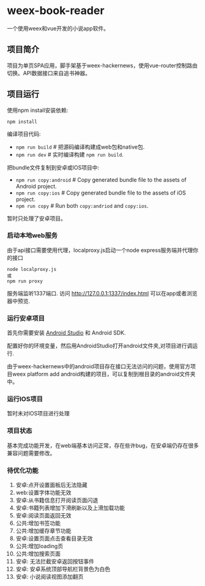 # weex-book-reader

一个使用weex和vue开发的小说app软件。

## 项目简介

项目为单页SPA应用，脚手架基于weex-hackernews，使用vue-router控制路由切换。API数据接口来自追书神器。

## 项目运行

使用npm install安装依赖:

```
npm install
```

编译项目代码:

+ `npm run build` # 把源码编译构建成web包和native包.
+ `npm run dev` # 实时编译构建 `npm run build`.

把bundle文件复制到安卓或IOS项目中:

+ `npm run copy:android` # Copy generated bundle file to the assets of Android project.
+ `npm run copy:ios` # Copy generated bundle file to the assets of iOS project.
+ `npm run copy` # Run both `copy:andriod` and `copy:ios`.

暂时只处理了安卓项目。

### 启动本地web服务

由于api接口需要使用代理，localproxy.js启动一个node express服务端并代理你的接口

```
node localproxy.js
或
npm run proxy
```

服务端监听1337端口. 访问 http://127.0.0.1:1337/index.html 可以在app或者浏览器中预览.

### 运行安卓项目

首先你需要安装 [Android Studio](https://developer.android.com/studio/index.html) 和 Android SDK.

配置好你的环境变量，然后用AndroidStudio打开android文件夹,对项目进行调运行.

由于weex-hackernews中的android项目存在接口无法访问的问题，使用官方项目weex platform add android构建的项目，可以复制到根目录的android文件夹中。

### 运行IOS项目

暂时未对IOS项目进行处理

### 项目状态

基本完成功能开发，在web端基本访问正常，存在些许bug，在安卓端仍存在很多兼容问题需要修改。

### 待优化功能

1. 安卓:点开设置面板后无法隐藏
2. web:设置字体功能无效
3. 安卓:从书籍信息打开阅读页面闪退
4. 安卓:书籍列表增加下滑刷新以及上滑加载功能
5. 安卓:阅读页面返回无效
6. 公共:增加书签功能
7. 公共:增加缓存章节功能
8. 安卓:设置页面点击查看目录无效
9. 公共:增加loading页
10. 公共:增加搜索页面
11. 安卓: 无法拦截安卓返回按钮事件
12. 安卓: 安卓系统顶部导航栏背景色为白色
13. 安卓: 小说阅读视图添加翻页